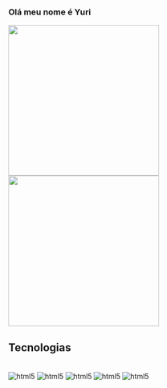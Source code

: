 ### Olá meu nome é Yuri
<a href="https://github.com/anuraghazra/github-readme-stats">
  <img align="center" style="height:300px" src="https://github-readme-stats.vercel.app/api?username=yurigriebeler&show_icons=true&theme=onedark" />
</a>
<a href="https://github.com/anuraghazra/convoychat">
  <img align="center" style="height:300px" src="https://github-readme-stats.vercel.app/api/top-langs/?username=yurigriebeler&hide=javascript,html" />
</a>

## Tecnologias 

<div style="display: inline_block"><br/>
<img align="center" alt="html5" src="https://img.shields.io/badge/Java-ED8B00?style=for-the-badge&logo=openjdk&logoColor=white"/>

<img align="center" alt="html5" src="https://img.shields.io/badge/HTML5-E34F26?style=for-the-badge&logo=html5&logoColor=white"/>

<img align="center" alt="html5" src="https://img.shields.io/badge/C%23-239120?style=for-the-badge&logo=c-sharp&logoColor=white"/>

<img align="center" alt="html5" src="https://img.shields.io/badge/.NET-5C2D91?style=for-the-badge&logo=.net&logoColor=white"/>

<img align="center" alt="html5" src="https://img.shields.io/badge/Angular-DD0031?style=for-the-badge&logo=angular&logoColor=white"/>

</div><br/>

